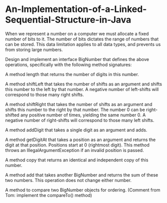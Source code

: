 # An-Implementation-of-a-Linked-Sequential-Structure-in-Java

When we represent a number on a computer we must allocate a fixed number of bits to it. The number of bits dictates the range of numbers that can be stored. This data limitation applies to all data types, and prevents us from storing large numbers.

Design and implement an interface BigNumber that defines the above operations, specifically with the following method signatures:

A method length that returns the number of digits in this number.

A method shiftLeft that takes the number of shifts as an argument and shifts this number to the left by that number. A negative number of left-shifts will correspond to those many right shifts.

A method shiftRight that takes the number of shifts as an argument and shifts this number to the right by that number. The number 0 can be right-shifted any positive number of times, yielding the same number 0. A negative number of right-shifts will correspond to those many left shifts.

A method addDigit that takes a single digit as an argument and adds.

A method getDigitAt that takes a position as an argument and returns the digit at that position. Positions start at 0 (rightmost digit). This method throws an IllegalArgumentException if an invalid position is passed.

A method copy that returns an identical and independent copy of this number.

A method add that takes another BigNumber and returns the sum of these two numbers. This operation does not change either number.

A method to compare two BigNumber objects for ordering. (Comment from Tom: implement the compareTo() method)


